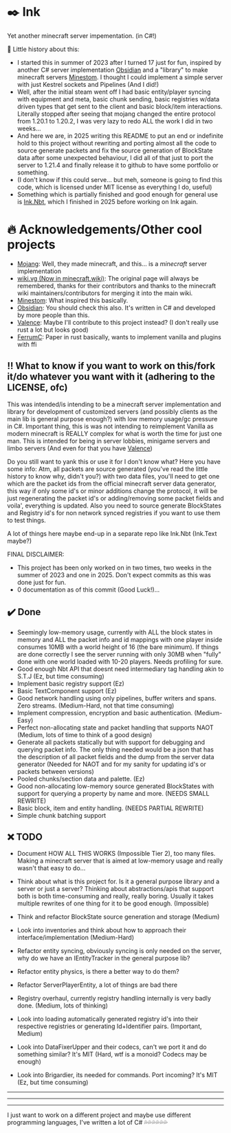 # ✒️ Ink
Yet another minecraft server impementation. (in C#!)

📖 Little history about this:
  - I started this in summer of 2023 after I turned 17 just for fun, inspired by another C# server implementation [Obsidian](https://github.com/ObsidianMC/Obsidian) and a "library" to make minecraft servers [Minestom](https://minestom.net/). I thought I could implement a simple server with just Kestrel sockets and Pipelines (And I did!)
  - Well, after the initial steam went off I had basic entity/player syncing with equipment and meta, basic chunk sending, basic registries w/data driven types that get sent to the client and basic block/item interactions. Literally stopped after seeing that mojang changed the entire protocol from 1.20.1 to 1.20.2, I was very lazy to redo ALL the work I did in two weeks...
  - And here we are, in 2025 writing this README to put an end or indefinite hold to this project without rewriting and porting almost all the code to source generate packets and fix the source generation of BlockState data after some unexpected behaviour, I did all of that just to port the server to 1.21.4 and finally release it to github to have some portfolio or something.
  - (I don't know if this could serve... but meh, someone is going to find this code, which is licensed under MIT license as everything I do, useful)
  - Something which is partially finished and good enough for general use is [Ink.Nbt](https://github.com/GasInfinity/Ink.Nbt), which I finished in 2025 before working on Ink again.

# 🔥 Acknowledgements/Other cool projects
- [Mojang](https://github.com/Mojang): Well, they made minecraft, and this... is a *minecraft* server implementation
- [wiki.vg (Now in minecraft.wiki)](https://minecraft.wiki/w/Minecraft_Wiki:Projects/wiki.vg_merge/Main_Page): The original page will always be remembered, thanks for their contributors and thanks to the minecraft wiki maintainers/contributors for merging it into the main wiki.
- [Minestom](https://minestom.net/): What inspired this basically. 
- [Obsidian](https://docs.obsidianmc.net/index.html): You should check this also. It's written in C# and developed by more people than this.
- [Valence](https://github.com/valence-rs/valence): Maybe I'll contribute to this project instead? (I don't really use rust a lot but looks good)
- [FerrumC](https://github.com/ferrumc-rs/ferrumc): Paper in rust basically, wants to implement vanilla and plugins with ffi

## ‼️ What to know if you want to work on this/fork it/do whatever you want with it (adhering to the LICENSE, ofc)
This was intended/is intending to be a minecraft server implementation and library for development of customized servers (and possibly clients as the main lib is general purpose enough?) with low memory usage/gc pressure in C#.
Important thing, this is was not intending to reimplement Vanilla as modern minecraft is REALLY complex for what is worth the time for just one man. This is intended for being in server lobbies, minigame servers and limbo servers (And even for that you have [Valence](https://github.com/valence-rs/valence))

Do you still want to yank this or use it for I don't know what? Here you have some info:
Atm, all packets are source generated (you've read the little history to know why, didn't you?) with two data files, you'll need to get one which are the packet ids from the official minecraft server data generator, this way if only some id's or minor additions change the protocol, it will be just regenerating the packet id's or adding/removing some packet fields and voila', everything is updated.
Also you need to source generate BlockStates and Registry id's for non network synced registries if you want to use them to test things.

A lot of things here maybe end-up in a separate repo like Ink.Nbt (Ink.Text maybe?)

FINAL DISCLAIMER:
- This project has been only worked on in two times, two weeks in the summer of 2023 and one in 2025. Don't expect commits as this was done just for fun.
- 0 documentation as of this commit (Good Luck!)...

## ✔️ Done
- Seemingly low-memory usage, currently with ALL the block states in memory and ALL the packet info and id mappings with one player inside consumes 10MB with a world height of 16 (the bare minimum). If things are done correctly I see the server running with only 30MB when "fully" done with one world loaded with 10-20 players. Needs profiling for sure.
- Good enough Nbt API that doesnt need intermediary tag handling akin to S.T.J (Ez, but time consuming)
- Implement basic registry support (Ez)
- Basic TextComponent support (Ez)
- Good network handling using only pipelines, buffer writers and spans. Zero streams. (Medium-Hard, not that time consuming)
- Implement compression, encryption and basic authentication. (Medium-Easy)
- Perfect non-allocating state and packet handling that supports NAOT (Medium, lots of time to think of a good design)
- Generate all packets statically but with support for debugging and querying packet info. The only thing needed would be a json that has the description of all packet fields and the dump from the server data generator (Needed for NAOT and for my sanity for updating id's or packets between versions) 
- Pooled chunks/section data and palette. (Ez)
- Good non-allocating low-memory source generated BlockStates with support for querying a property by name and more. (NEEDS SMALL REWRITE)
- Basic block, item and entity handling. (NEEDS PARTIAL REWRITE)
- Simple chunk batching support

## ❌ TODO
- Document HOW ALL THIS WORKS (Impossible Tier 2), too many files. Making a minecraft server that is aimed at low-memory usage and really wasn't that easy to do...
- Think about what is this project for. Is it a general purpose library and a server or just a server? Thinking about abstractions/apis that support both is both time-consuming and really, really boring. Usually it takes multiple rewrites of one thing for it to be good enough. (Impossible)

- Think and refactor BlockState source generation and storage (Medium)
- Look into inventories and think about how to approach their interface/implementation (Medium-Hard)
- Refactor entity syncing, obviously syncing is only needed on the server, why do we have an IEntityTracker in the general purpose lib?
- Refactor entity physics, is there a better way to do them?
- Refactor ServerPlayerEntity, a lot of things are bad there
- Registry overhaul, currently registry handling internally is very badly done. (Medium, lots of thinking)
- Look into loading automatically generated registry id's into their respective registries or generating Id+Identifier pairs. (Important, Medium)
- Look into DataFixerUpper and their codecs, can't we port it and do something similar? It's MIT (Hard, wtf is a monoid? Codecs may be enough)
- Look into Brigardier, its needed for commands. Port incoming? It's MIT (Ez, but time consuming)
   
   
   
---
---
---
I just want to work on a different project and maybe use different programming languages, I've written a lot of C# 💦💦💦💦💦💦
